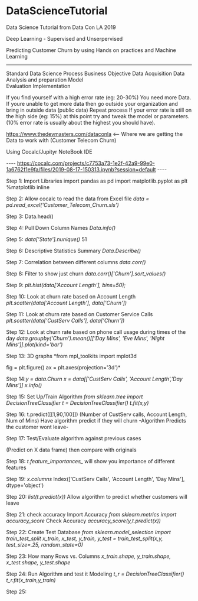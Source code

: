 # DataScienceTutorial
Data Science Tutorial from Data Con LA 2019

Deep Learning - Supervised and Unserpervised 

Predicting Customer Churn by using Hands on practices and Machine Learning

-------------------------------------


Standard Data Science Process
    Business Objective
        Data Acquisition
            Data Analysis and preparation
                Model   
                    Evaluation
                        Implementation

If you find yourself with a high error rate (eg: 20-30%) You need more Data.
    If youre unable to get more data then go outside your organization and bring in outside data (public data)
        Repeat process
            If your error rate is still on the high side (eg: 15%) at this point try and tweak the model or parameters. (10% error rate is usually about the highest you should have).

https://www.thedevmasters.com/dataconla <-- Where we are getting the Data to work with (Customer Telecom Churn)



Using Cocalc/Jupityr NoteBook IDE

---- https://cocalc.com/projects/c7753a73-1e2f-42a9-99e0-1a6762f1e9fa/files/2019-08-17-150313.ipynb?session=default ----


Step 1: Import Libraries 
    import pandas as pd
    import matplotlib.pyplot as plt
    %matplotlib inline

Step 2: Allow cocalc to read the data from Excel file *data = pd.read_excel('Customer_Telecom_Churn.xls')*

Step 3: Data.head()

Step 4: Pull Down Column Names *Data.info()*

Step 5: *data['State'].nunique()* 51

Step 6: Descriptive Statistics Summary *Data.Describe()*

Step 7: Correlation between different columns *data.corr()*

Step 8: Filter to show just churn *data.corr()['Churn'].sort_values()*

Step 9: *plt.hist(data['Account Length'], bins=50);*

Step 10: Look at churn rate based on Account Length *plt.scatter(data['Account Length'], data['Churn'])*

Step 11: Look at churn rate based on Customer Service Calls *plt.scatter(data['CustServ Calls'], data['Churn'])*

Step 12: Look at churn rate based on phone call usage during times of the day *data.groupby('Churn').mean()[['Day Mins', 'Eve Mins', 'Night Mins']].plot(kind='bar')*

Step 13: 3D graphs *from mpl_toolkits import mplot3d

fig = plt.figure()
ax = plt.axes(projection='3d')*

Step 14:*y = data.Churn*
        *x = data[['CustServ Calls', 'Account Length','Day Mins']]*
        *x.info()*

Step 15: Set Up/Train Algorithm
         *from sklearn.tree import DecisionTreeClassifier*
         *t = DecisionTreeClassifier()*
         *t.fit(x,y)*

Step 16: t.predict([[1,90,100]]) (Number of CustServ calls, Account Length, Num of Mins) Have algorithm predict if they will churn
            -Algorithm Predicts the customer wont leave-

Step 17: Test/Evaluate algorithm against previous cases

(Predict on X data frame) then compare with originals

Step 18: *t.feature_importances_* will show you importance of different features

Step 19: *x.columns*
    Index(['CustServ Calls', 'Account Length', 'Day Mins'], dtype='object')

Step 20: *list(t.predict(x))* Allow algorithm to predict whether customers will leave

Step 21: check accuracy 
        Import Accuracy *from sklearn.metrics import accuracy_score*
        Check Accuracy *accuracy_score(y,t.predict(x))*

Step 22: Create Test Database
        *from sklearn.model_selection import train_test_split
        x_train, x_test, y_train, y_test = train_test_split(x,y, test_size=.25, random_state=0)*

Step 23: How many Rows vs. Columns 
        *x_train.shape, y_train.shape, x_test.shape, y_test.shape*

Step 24: Run Algorithm and test it
            Modeling
        *t_r = DecisionTreeClassifier()
         t_r.fit(x_train,y_train)*

Step 25: 
